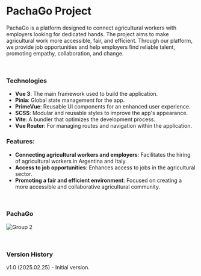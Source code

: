 # PachaGo Project

PachaGo is a platform designed to connect agricultural workers with employers looking for dedicated hands. The project aims to make agricultural work more accessible, fair, and efficient. Through our platform, we provide job opportunities and help employers find reliable talent, promoting empathy, collaboration, and change.

&nbsp;

### Technologies

- **Vue 3**: The main framework used to build the application.
- **Pinia**: Global state management for the app.
- **PrimeVue**: Reusable UI components for an enhanced user experience.
- **SCSS**: Modular and reusable styles to improve the app's appearance.
- **Vite**: A bundler that optimizes the development process.
- **Vue Router**: For managing routes and navigation within the application.

### Features:
- **Connecting agricultural workers and employers**: Facilitates the hiring of agricultural workers in Argentina and Italy.
- **Access to job opportunities**: Enhances access to jobs in the agricultural sector.
- **Promoting a fair and efficient environment**: Focused on creating a more accessible and collaborative agricultural community.

&nbsp;

### PachaGo 

 ![Group 2](./public/demo/images/landing/group2.png) 


&nbsp;

### Version History

v1.0 (2025.02.25) - Initial version.

&nbsp;


